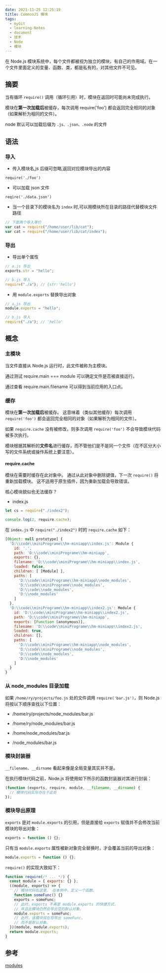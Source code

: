 ```yaml
---
date: 2021-11-25 12:25:19
title: CommonJS 模块
tags:
  - myGit
  - learning-Notes
  - document
  - 技术
  - Node
  - 模块
---
```


在 Node.js 模块系统中，每个文件都被视为独立的模块，有自己的作用域。在一个文件里面定义的变量、函数、类，都是私有的，对其他文件不可见。

## 摘要

当有循环 `require()` 调用（循环引用）时，模块在返回时可能尚未完成执行。

模块在**第一次加载后**被缓存，每次调用 require('foo') 都会返回完全相同的对象（如果解析为相同的文件）。

node 默认可以加载后缀为 `.js、.json、.node` 的文件

## 语法

### 导入

- 传入模块名,js 后缀可忽略,返回对应模块导出的内容

`require('./foo')`

- 可以加载 json 文件

`reqire('./data.json')`

- 当一个目录下的模块名为 `index` 时,可以用模块所在目录的路径代替模块文件路径

```js
// 下面两个导入等价
var cat = require("/home/user/lib/cat");
var cat = require("/home/user/lib/cat/index");
```

### 导出

- 导出单个属性

```js
// a.js 导出
exports.str = "hello";

// b.js 导入
require("./a"); // {str:'hello'}
```

- 用 `module.exports` 替换导出对象

```js
// a.js 导出
module.exports = "hello";

// b.js 导入
require("./a"); // 'hello'
```

## 概念

### 主模块

当文件直接从 Node.js 运行时，此文件被称为主模块。

通过测试 require.main === module 可以确定文件是否被直接运行。

通过查看 require.main.filename 可以得到当前应用的入口点。

### 缓存

模块在**第一次加载后**被缓存。 这意味着（类似其他缓存）每次调用 `require('foo')` 都会返回完全相同的对象（如果解析为相同的文件）。

如果 `require.cache` 没有被修改，则多次调用 `require('foo')` 不会导致模块代码被多次执行。

模块根据其解析的**文件名**进行缓存，而不管他们是不是同一个文件（在不区分大小写的文件系统或操作系统上要注意）。

#### require.cache

模块在需要时缓存在此对象中。 通过从此对象中删除键值，下一次 `require()` 将重新加载模块。 这不适用于原生插件，因为重新加载会导致错误。

核心模块貌似也无法缓存？

- index.js

```js
let cs = require("./index2");

console.log(2, require.cache);
```

在 `index.js` 中 `require("./index2")` 时的 `require.cache` 如下：

```js
[Object: null prototype] {
  'D:\\code\\miniPrograme\\hm-miniapp\\index.js': Module {
    id: '.',
    path: 'D:\\code\\miniPrograme\\hm-miniapp',
    exports: {},
    filename: 'D:\\code\\miniPrograme\\hm-miniapp\\index.js',
    loaded: false,
    children: [ [Module] ],
    paths: [
      'D:\\code\\miniPrograme\\hm-miniapp\\node_modules',
      'D:\\code\\miniPrograme\\node_modules',
      'D:\\code\\node_modules',
      'D:\\node_modules'
    ]
  },
  'D:\\code\\miniPrograme\\hm-miniapp\\index2.js': Module {
    id: 'D:\\code\\miniPrograme\\hm-miniapp\\index2.js',
    path: 'D:\\code\\miniPrograme\\hm-miniapp',
    exports: [Function (anonymous)],
    filename: 'D:\\code\\miniPrograme\\hm-miniapp\\index2.js',
    loaded: true,
    children: [],
    paths: [
      'D:\\code\\miniPrograme\\hm-miniapp\\node_modules',
      'D:\\code\\miniPrograme\\node_modules',
      'D:\\code\\node_modules',
      'D:\\node_modules'
    ]
  }
}
```

### 从 node_modules 目录加载

如果 `/home/ry/projects/foo.js` 处的文件调用 `require('bar.js')`，则 Node.js 将按以下顺序查找以下位置：

- /home/ry/projects/node_modules/bar.js

- /home/ry/node_modules/bar.js

- /home/node_modules/bar.js

- /node_modules/bar.js

### 模块封装器

`__filename`、`__dirname` 看起来像是全局变量其实并不是。

在执行模块代码之前，Node.js 将使用如下所示的函数封装器对其进行封装：

```js
(function (exports, require, module, __filename, __dirname) {
  // 模块代码实际存在于此处
});
```

### 模块导出原理

`exports` 是对 `module.exports` 的引用，但是直接给 `exports` 赋值并不会修改当前模块的导出对象：

```js
exports = function () {};
```

只有当 `module.exports` 属性被新对象完全替换时，才会覆盖当前的导出对象：

```js
module.exports = function () {};
```

`require()` 的实现大致如下：

```js
function require(/* ... */) {
  const module = { exports: {} };
  ((module, exports) => {
    // 模块代码在这里。 在本例中，定义一个函数。
    function someFunc() {}
    exports = someFunc;
    // 此时，exports 不再是 module.exports 的快捷方式，
    // 并且此模块仍然会导出空的默认对象。
    module.exports = someFunc;
    // 此时，该模块现在将导出 someFunc，
    // 而不是默认对象。
  })(module, module.exports);
  return module.exports;
}
```

## 参考

[modules](http://nodejs.cn/api/modules.html)
